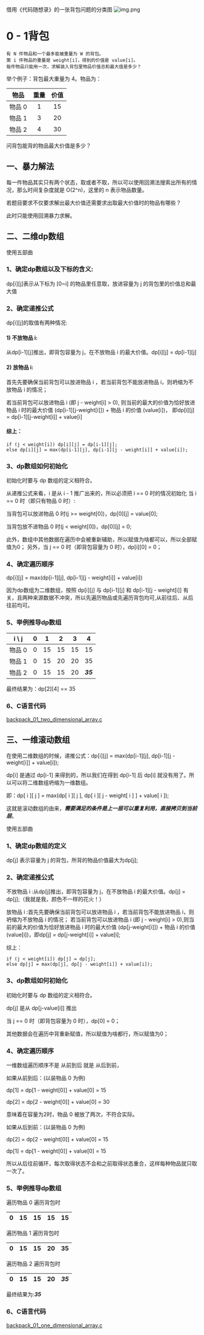 借用《代码随想录》的一张背包问题的分类图
![img.png](https://github.com/Big-Aaron/901__Programming/tree/master/img/backpack.png)

# **0 - 1背包**
    有 N 件物品和一个最多能被重量为 W 的背包。
    第 i 件物品的重量是 weight[i]，得到的价值是 value[i]。
    每件物品只能用一次，求解装入背包里物品价值总和最大值是多少？

举个例子：背包最大重量为 4。物品为：

| 物品 | 重量 | 价值 |
| :---:| :---: | :---: |
| 物品 0 | 1 | 15 |
| 物品 1 | 3 | 20 |
| 物品 2 | 4 | 30 |

问背包能背的物品最大价值是多少？

## **一、暴力解法**
每一件物品其实只有两个状态，取或者不取，所以可以使用回溯法搜索出所有的情况，那么时间复杂度就是 O(2^n)，这里的 n 表示物品数量。

若题目要求不仅要求解出最大价值还需要求出取最大价值时的物品有哪些？

此时只能使用回溯暴力求解。

## **二、二维dp数组**

使用五部曲

### **1、确定dp数组以及下标的含义:**

dp[i][j]表示从下标为 [0~i] 的物品里任意取，放进容量为 j 的背包里的价值总和最大值

### **2、确定递推公式**

dp[i][j]的取值有两种情况:

#### **1) 不放物品 i:** 

从dp[i-1][j]推出，即背包容量为 j，在不放物品 i 的最大价值。dp[i][j] = dp[i-1][j]

#### **2) 放物品 i:**

首先先要确保当前背包可以放进物品 i ，若当前背包不能放进物品 i，则坍缩为不放物品 i 的情况；

若当前背包可以放进物品 i (即 j - weight[i] > 0),
则当前的最大的价值为恰好放进物品 i 时的最大价值 (dp[i-1][j-weight[i]]) + 物品 i 的价值 (value[i])，
即dp[i][j] = dp[i-1][j-weight[i]] + value[i]

#### **综上：**

    if (j < weight[i]) dp[i][j] = dp[i-1][j];
    else dp[i][j] = max(dp[i-1][j], dp[i-1][j - weight[i]] + value[i]);

### **3、dp数组如何初始化**

初始化时要与 dp 数组的定义相符合。

从递推公式来看，i 是从 i - 1 推广出来的，所以必须把 i == 0 时的情况初始化
当 i == 0 时（即只有物品 0 时）:

当背包可以放进物品 0 时(j >= weight[0])，dp[0][j] = value[0];

当背包放不进物品 0 时(j < weight[0])，dp[0][j] = 0;

此外，数组中其他数据在遍历中会被重新辅助，所以赋值为啥都可以，所以全部赋值为0；
另外，当 j == 0 时（即背包容量为 0 时），dp[i][0] = 0；


### **4、确定遍历顺序**
dp[i][j] = max(dp[i-1][j], dp[i-1][j - weight[i]] + value[i])

因为dp数组为二维数组，按照 dp[i][j] 与 dp[i-1][j] 和 dp[i-1][j - weight[i]] 有关，且两种来源数据不冲突，所以先遍历物品或先遍历背包均可,从前往后、从后往前均可。

### **5、举例推导dp数组**


| i \ j| 0 | 1 | 2 | 3 | 4 |
| :---:| :---: | :---: | :---: | :---: | :---: |
| 物品 0 | 0 | 15 | 15 | 15 | 15 |
| 物品 1 | 0 | 15 | 20 | 20 | 35 |
| 物品 2 | 0 | 15 | 15 | 20 | **_35_** |

最终结果为：dp[2][4] == 35

### **6、C语言代码**
[backpack_01_two_dimensional_array.c](./backpack_01_two_dimensional_array.c)


## **三、一维滚动数组**

在使用二维数组的时候，递推公式：dp[i][j] = max(dp[i-1][j], dp[i-1][j - weight[i]] + value[i]);

dp[i] 是通过 dp[i-1] 来得到的，所以我们在得到 dp[i-1] 后 dp[i] 就没有用了。所以可以将二维数组坍缩为一维数组。

即：dp[ i ][ j ] = max(dp[ i ][ j ], dp[ i ][ j - weight[ i ] ] + value[ i ]);

这就是滚动数组的由来，**_需要满足的条件是上一层可以重复利用，直接拷贝到当前层_**。

使用五部曲

### **1、确定dp数组的定义**

dp[j] 表示容量为 j 的背包，所背的物品价值最大为dp[j];

### **2、确定递推公式**

不放物品 i :从dp[j]推出，即背包容量为 j，在不放物品 i 的最大价值。dp[j] = dp[j];（我就是我，颜色不一样的花火！）

放物品 i :首先先要确保当前背包可以放进物品 i ，若当前背包不能放进物品 i，则坍缩为不放物品 i 的情况；
若当前背包可以放进物品 i (即 j - weight[i] > 0),则当前的最大的价值为恰好放进物品 i 时的最大价值 (dp[j-weight[i]]) + 物品 i 的价值 (value[i])，即dp[j] = dp[j-weight[i]] + value[i];

综上：

    if (j < weight[i]) dp[j] = dp[j];
    else dp[j] = max(dp[j], dp[j - weight[i]] + value[i]);

### **3、dp数组如何初始化**

初始化时要与 dp 数组的定义相符合。

dp[j] 是从 dp[j-value[i]] 推出

当 j == 0 时（即背包容量为 0 时），dp[0] = 0；

其他数据会在遍历中背重新赋值，所以赋值为啥都行，所以赋值为0；

### **4、确定遍历顺序**

一维数组遍历顺序不是 从前到后 就是 从后到前，

如果从前到后：(以装物品 0 为例)

dp[1] = dp[1 - weight[0]] + value[0] = 15

dp[2] = dp[2 - weight[0]] + value[0] = 30

意味着在容量为2时，物品 0 被放了两次，不符合实际。

如果从后到前：(以装物品 0 为例)

dp[2] = dp[2 - weight[0]] + value[0] = 15

dp[1] = dp[1 - weight[0]] + value[0] = 15

所以从后往前循环，每次取得状态不会和之前取得状态重合，这样每种物品就只取一次了。

### **5、举例推导dp数组**

遍历物品 0 遍历背包时 

| 0 | 15 | 15 | 15 | 15 |
| :---: | :---: | :---: | :---: | :---: |

遍历物品 1 遍历背包时

| 0 | 15 | 15 | 20 | 35 |
| :---: | :---: | :---: | :---: | :---: |

遍历物品 2 遍历背包时

| 0 | 15 | 15 | 20 | **_35_** |
| :---: | :---: | :---: | :---: | :---: |

最终结果为:**_35_**

### **6、C语言代码**
[backpack_01_one_dimensional_array.c](./backpack_01_one_dimensional_array.c)

